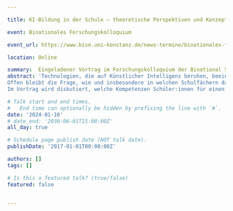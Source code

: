 ```yaml
---

title: KI-Bildung in der Schule – theoretische Perspektiven und Konzepte für den Unterricht

event: Binationales Forschungskolloquium

event_url: https://www.bise.uni-konstanz.de/news-termine/binationales-forschungskolloquium/

location: Online

summary:  Eingeladener Vortrag im Forschungskolloquium der Binational School of Education Konstanz
abstract: 'Technologien, die auf Künstlicher Intelligenz beruhen, beeinflussen unsere Gesellschaft und unseren Alltag in nahezu allen Lebensbereichen – dies betrifft insbesondere auch den Alltag von Schüler:innen. Frühzeitige KI-Bildung, die Schüler:innen zu einem reflektierten, gestaltenden Umgang mit KI-Technologien befähigt und die damit einhergehende Förderung von Kompetenzen, die mit KI-Literacy assoziiert sind, ist dringend notwendig.
Offen bleibt die Frage, wie und insbesondere in welchen Schulfächern das Lehren und Lernen von KI in der Schule verankert werden kann. Aufgrund der interdisziplinären Natur von KI spielt Wissen aus unterschiedlichen Fächern eine zentrale Rolle – nicht nur aus der Informatik!
Im Vortrag wird diskutiert, welche Kompetenzen Schüler:innen für einen reflektierten Umgang mit KI-Technologien erwerben sollten und welchen Beitrag unterschiedliche MINT-Fächer zur Förderung ebendieser Kompetenzen und letztlich zu ganzheitlicher KI-Bildung leisten können. Es werden unterrichtliche Ansätze zur Vermittlung von KI vorgestellt und Erfahrungen aus den Projekten CAMMP und KI macht Schule geteilt.'

# Talk start and end times.
#   End time can optionally be hidden by prefixing the line with `#`.
date: '2024-01-16'
# date_end: '2030-06-01T15:00:00Z'
all_day: true

# Schedule page publish date (NOT talk date).
publishDate: '2017-01-01T00:00:00Z'

authors: []
tags: []

# Is this a featured talk? (true/false)
featured: false


---
```

